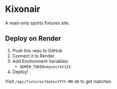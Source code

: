# Kixonair

A read-only sports fixtures site.

## Deploy on Render

1. Push this repo to GitHub
2. Connect it to Render
3. Add Environment Variables:
   - `ADMIN_TOKEN=mysecret123`
4. Deploy!

Visit `/api/fixtures?date=YYYY-MM-DD` to get matches.
